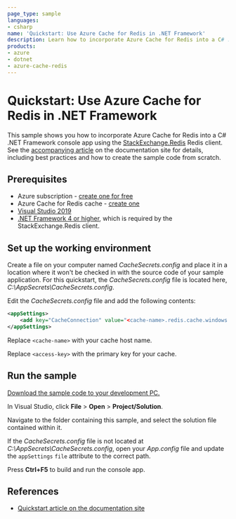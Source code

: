 ```yaml
---
page_type: sample
languages:
- csharp
name: 'Quickstart: Use Azure Cache for Redis in .NET Framework'
description: Learn how to incorporate Azure Cache for Redis into a C# .NET Framework console app using the StackExchange.Redis Redis client.
products:
- azure
- dotnet
- azure-cache-redis
---
```

# Quickstart: Use Azure Cache for Redis in .NET Framework

This sample shows you how to incorporate Azure Cache for Redis into a C# .NET Framework console app using the [StackExchange.Redis](https://github.com/StackExchange/StackExchange.Redis) Redis client. See the [accompanying article](https://docs.microsoft.com/azure/azure-cache-for-redis/cache-dotnet-how-to-use-azure-redis-cache) on the documentation site for details, including best practices and how to create the sample code from scratch.

## Prerequisites

- Azure subscription - [create one for free](https://azure.microsoft.com/free/)
- Azure Cache for Redis cache - [create one](https://docs.microsoft.com/azure/azure-cache-for-redis/quickstart-create-redis)
- [Visual Studio 2019](https://www.visualstudio.com/downloads/)
- [.NET Framework 4 or higher](https://www.microsoft.com/net/download/dotnet-framework-runtime), which is required by the StackExchange.Redis client.

## Set up the working environment

Create a file on your computer named *CacheSecrets.config* and place it in a location where it won't be checked in with the source code of your sample application. For this quickstart, the *CacheSecrets.config* file is located here, *C:\AppSecrets\CacheSecrets.config*.

Edit the *CacheSecrets.config* file and add the following contents:

```xml
<appSettings>
    <add key="CacheConnection" value="<cache-name>.redis.cache.windows.net,abortConnect=false,ssl=true,allowAdmin=true,password=<access-key>"/>
</appSettings>
```

Replace `<cache-name>` with your cache host name.

Replace `<access-key>` with the primary key for your cache.

## Run the sample

[Download the sample code to your development PC.](/README.md#get-the-samples)

In Visual Studio, click **File** > **Open** > **Project/Solution**.

Navigate to the folder containing this sample, and select the solution file contained within it.

If the *CacheSecrets.config* file is not located at *C:\AppSecrets\CacheSecrets.config*, open your *App.config* file and update the `appSettings` `file` attribute to the correct path.

Press **Ctrl+F5** to build and run the console app.

## References

* [Quickstart article on the documentation site](https://docs.microsoft.com/azure/azure-cache-for-redis/cache-dotnet-how-to-use-azure-redis-cache)